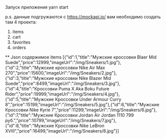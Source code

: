Запуск приложения yarn start

p.s. данные подгружаются с https://mockapi.io/ 
вам необходимо создать там 4 проекта:
1) items
2) cart
3) favorites
4) orders

** Json содержимое items
[{"id":1,"title":"Мужские кроссовки  Blaer Mid Suede","price":12999,"imageUrl":"/img/Sneakers/1.jpg"},{"id":2,"title":"Мужские кроссовки Nike Air Max 270","price":15600,"imageUrl":"/img/Sneakers/2.jpg"},{"id":3,"title":"Мужские кроссовки Nike Blazer Mid Suede","price":8499,"imageUrl":"/img/Sneakers/3.jpg"},{"id":4,"title":"Кроссовки Puma X Aka Boku Future Rider","price":19999,"imageUrl":"/img/Sneakers/4.jpg"},{"id":5,"title":"Мужские Кроссовки Under Armour Curry 8","price":15199,"imageUrl":"/img/Sneakers/5.jpg"},{"id":6,"title":"Мужские Кроссовки Nike Kyrie 7","price":11299,"imageUrl":"/img/Sneakers/6.jpg"},{"id":7,"title":"Мужские Кроссовки Jordan Air Jordan 1110 799 руб.","price":10799,"imageUrl":"/img/Sneakers/7.jpg"},{"id":8,"title":"Мужские Кроссовки Nike LeBron XVIII","price":16499,"imageUrl":"/img/Sneakers/8.jpg"}]
